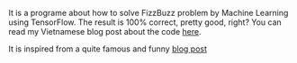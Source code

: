It is a programe about how to solve FizzBuzz problem by Machine Learning using TensorFlow. The result is 100% correct, pretty good, right? You can read my Vietnamese blog post about the code [here](https://kipalog.com/posts/Giai-quyet-bai-toan-FizzBuzz-bang-Machine-Learning-su-dung-TensorFlow).

It is inspired from a quite famous and funny [blog post](http://joelgrus.com/2016/05/23/fizz-buzz-in-tensorflow/)

